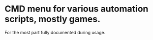# CMD menu for various automation scripts, mostly games.

For the most part fully documented during usage.
